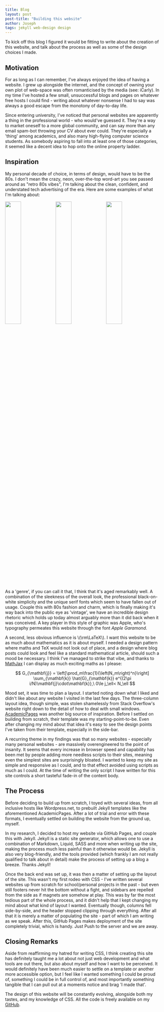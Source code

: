```yaml
---
title: Blog
layout: post
post-title: "Building this website"
author: Joseph
tags: jekyll web-design design
---
```

<!-- keep the title attribute as 'Blog' for display purposes, and title the post in post-title -->
To kick off this blog I figured it would be fitting to write about the creation of this website, and talk about the process as well as some of the design choices I made.

## Motivation

For as long as I can remember, I've always enjoyed the idea of having a website. I grew up alongside the internet, and the concept of owning your own plot of web-space was often romanticised by the media (see: iCarly). In my time I've hosted a few small, unsuccessful blogs and pages on whatever free hosts I could find - writing about whatever nonsense I had to say was always a good escape from the monotony of day-to-day life.

Since entering university, I've noticed that personal websites are apparently a thing in the professional world - who would've guessed it. They're a way to market oneself to a more global community, and can say more than any email spam-bot throwing your CV about ever could. They're especially a 'thing' among academics, and also many high-flying computer science students. As somebody aspiring to fall into at least one of those categories, it seemed like a decent idea to hop onto the online property ladder.

## Inspiration

My personal decade of choice, in terms of design, would have to be the 80s. I don't mean the crazy, neon, over-the-top word-art you see passed around as "retro 80s vibes", I'm talking about the clean, confident, and understated tech advertising of the era. Here are some examples of what I'm talking about:

<p float="left">
  <img src="{{site.baseurl}}/assets/images/blog/webdesign/image1.jpg" width="32%" />
  <img src="{{site.baseurl}}/assets/images/blog/webdesign/image2.jpg" width="32%" />
  <img src="{{site.baseurl}}/assets/images/blog/webdesign/image3.jpg" width="32%" />
</p>

As a 'genre', if you can call it that, I think that it's aged remarkably well. A combination of the sleekness of the overall look, the professional black-on-white simplicity and the unique serif fonts which seem to have fallen out of usage. Couple this with 80s fashion and charm, which is finally making it's way back into the public eye as 'vintage', we have an incredible design rhetoric which holds up today almost arguably more than it did back when it was conceived. A key player in this style of graphic was Apple, who's typography permeates this website through the font *Apple Garamond*.

<!--break-->

A second, less obvious influence is \\(\rm\LaTeX\\). I want this website to be as much about mathematics as it is about myself. I needed a design pattern where maths and TeX would not look out of place, and a design where blog posts could look and feel like a standard mathematical article, should such a mood be necessary. I think I've managed to strike that vibe, and thanks to <a href="https://www.mathjax.org/">MathJax</a> I can display as much exciting maths as I please:

$$
G_{\mathbf{j}}
  = \left[\prod_m\frac{1}{\left(N_m\right)^n}\right]
  \sum_{\mathbf{k}}
  \hat{G}_{\mathbf{k}} e^{(2\pi i/N)\mathbf{j}\cdot\mathbf{k}},\ 0\le j_\ell< N_\ell
$$

Mood set, it was time to plan a layout. I started noting down what I liked and didn't like about any website I visited in the last few days. The three-column layout idea, though simple, was stolen shamelessly from Stack Overflow's website right down to the detail of how to deal with small windows. <a href="https://academicpages.github.io/">AcademicPages</a> was another big source of inspiration. Before I settled on building from scratch, their template was my starting-point-to-be. Even after changing my mind about that idea it's easy to see the design points I've taken from their template, especially in the side-bar.

A recurring theme in my findings was that so many websites - especially many personal websites - are massively overengineered to the point of insanity. It seems that every increase in browser speed and capability has been met by people adding more needless scripts to their sites, meaning even the simplest sites are surprisingly bloated. I wanted to keep my site as simple and responsive as I could, and to that effect avoided using scripts as much as I could. At the time of writing the only script I have written for this site controls a short tasteful fade-in of the content body.

## The Process

Before deciding to build up from scratch, I toyed with several ideas, from all inclusive hosts like Wordpress.net, to prebuilt Jekyll templates like the aforementioned AcademicPages. After a lot of trial and error with these formats, I eventually settled on building the website from the ground up, myself.

In my research, I decided to host my website via GitHub Pages, and couple this with Jekyll. Jekyll is a static site generator, which allows one to use a combination of Markdown, Liquid, SASS and more when writing up the site, making the process much less painful than it otherwise would be. Jekyll is also very blog-friendly, and the tools provided (which frankly I am not really qualified to talk about in detail) make the process of setting up a blog a breeze. Thanks Jekyll!

Once the back end was set up, it was then a matter of setting up the layout of the site. This wasn't my first rodeo with CSS - I've written several websites up from scratch for school/personal projects in the past - but even still footers never hit the bottom without a fight, and sidebars are repelled from the side as if magnets are somehow at play. This was by far the most tedious part of the whole process, and it didn't help that I kept changing my mind about what kind of layout I wanted. Eventually though, columns fell side-by-side, and the header stopped clipping through everything. After all that it is merely a matter of populating the site - part of which I am writing as we speak. After this, GitHub Pages makes deployment of the site completely trivial, which is handy. Just Push to the server and we are away.

## Closing Remarks

Aside from reaffirming my hatred for writing CSS, I think creating this site has definitely taught me a lot about not just web development and what tools are out there, but also about myself and how I want to be perceived. It would definitely have been much easier to settle on a template or another more accessible option, but I feel like I wanted something I could be proud of, something I could be in full control of, and most importantly something tangible that I can pull out at a moments notice and brag 'I made that'.

The design of this website will be constantly evolving, alongside both my tastes, and my knowledge of CSS. All the code is freely available on my [GitHub](https://github.com/jpmacmanus/jpmacmanus.github.io).
